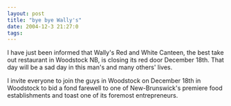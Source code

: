 ```yaml
---
layout: post
title: "bye bye Wally's"
date: 2004-12-3 21:27:0
tags: 
---
```


I have just been informed that Wally's Red and White Canteen, the best take out restaurant in Woodstock NB, is closing its red door December 18th. That day will be a sad day in this man's and many others' lives.

I invite everyone to join the guys in Woodstock on December 18th in Woodstock to bid a fond farewell to one of New-Brunswick's premiere food establishments and toast one of its foremost entrepreneurs.

